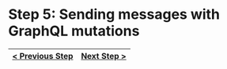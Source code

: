 # Step 5: Sending messages with GraphQL mutations

[//]: # (head-end)




[//]: # (foot-start)

[{]: <helper> (navStep)

| [< Previous Step](https://github.com/Urigo/WhatsApp-Clone-Server/tree/master@0.1.0/.tortilla/manuals/views/step4.md) | [Next Step >](https://github.com/Urigo/WhatsApp-Clone-Server/tree/master@0.1.0/.tortilla/manuals/views/step6.md) |
|:--------------------------------|--------------------------------:|

[}]: #
